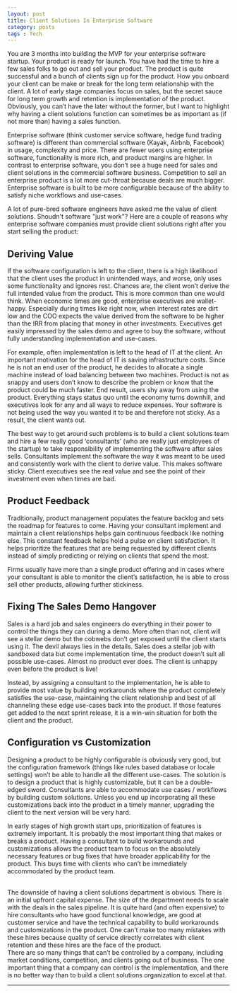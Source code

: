 ```yaml
---
layout: post
title: Client Solutions In Enterprise Software	
category: posts
tags : Tech
---
```


You are 3 months into building the MVP for your enterprise software startup. Your product is ready for launch. You have had the time to hire a few sales folks to go out and sell your product. The product is quite successful and a bunch of clients sign up for the product. How you onboard your client can be make or break for the long term relationship with the client. A lot of early stage companies focus on sales, but the secret sauce for long term growth and retention is implementation of the product. Obviously, you can’t have the later without the former, but I want to highlight why having a client solutions function can sometimes be as important as (if not more than) having a sales function.

Enterprise software (think customer service software, hedge fund trading software) is different than commercial software (Kayak, Airbnb, Facebook) in usage, complexity and price. There are fewer users using enterprise software, functionality is more rich, and product margins are higher. In contrast to enterprise software, you don’t see a huge need for sales and client solutions in the commercial software business. Competition to sell an enterprise product is a lot more cut-throat because deals are much bigger. Enterprise software is built to be more configurable because of the ability to satisfy niche workflows and use-cases.

A lot of pure-bred software engineers have asked me the value of client solutions. Shoudn't software "just work"? Here are a couple of reasons why enterprise software companies must provide client solutions right after you start selling the product:

<h2>Deriving Value</h2>
If the software configuration is left to the client, there is a high likelihood that the client uses the product in unintended ways, and worse, only uses some functionality and ignores rest. Chances are, the client won’t derive the full intended value from the product. This is more common than one would think. When economic times are good, enterprise executives are wallet-happy. Especially during times like right now, when interest rates are dirt low and the COO expects the value derived from the software to be higher than the IRR from placing that money in other investments. Executives get easily impressed by the sales demo and agree to buy the software, without fully understanding implementation and use-cases.

For example, often implementation is left to the head of IT at the client. An important motivation for the head of IT is saving infrastructure costs. Since he is not an end user of the product, he decides to allocate a single machine instead of load balancing between two machines. Product is not as snappy and users don’t know to describe the problem or know that the product could be much faster. End result, users shy away from using the product. Everything stays status quo until the economy turns downhill, and executives look for any and all ways to reduce expenses. Your software is not being used the way you wanted it to be and therefore not sticky. As a result, the client wants out.

The best way to get around such problems is to build a client solutions team and hire a few really good ‘consultants’ (who are really just employees of the startup) to take responsibility of implementing the software after sales sells. Consultants implement the software the way it was meant to be used and consistently work with the client to derive value. This makes software sticky. Client executives see the real value and see the point of their investment even when times are bad.

<h2>Product Feedback</h2>

Traditionally, product management populates the feature backlog and sets the roadmap for features to come. Having your consultant implement and maintain a client relationships helps gain continuous feedback like nothing else. This constant feedback helps hold a pulse on client satisfaction. It helps prioritize the features that are being requested by different clients instead of simply predicting or relying on clients that spend the most.

Firms usually have more than a single product offering and in cases where your consultant is able to monitor the client’s satisfaction, he is able to cross sell other products, allowing further stickiness.
 
<h2>Fixing The Sales Demo Hangover </h2>	

Sales is a hard job and sales engineers do everything in their power to control the things they can during a demo. More often than not, client will see a stellar demo but the cobwebs don’t get exposed until the client starts using it. The devil always lies in the details. Sales does a stellar job with sandboxed data but come implementation time, the product doesn’t suit all possible use-cases. Almost no product ever does. The client is unhappy even before the product is live! 

Instead, by assigning a consultant to the implementation, he is able to provide most value by building workarounds where the product completely satisfies the use-case, maintaining the client relationship and best of all channeling these edge use-cases back into the product. If those features get added to the next sprint release, it is a win-win situation for both the client and the product.

<h2> Configuration vs Customization </h2>   

Designing a product to be highly configurable is obviously very good, but the configuration framework (things like rules based database or locale settings) won’t be able to handle all the different use-cases. The solution is to design a product that is highly customizable, but it can be a double-edged sword. Consultants are able to accommodate use cases / workflows by building custom solutions. Unless you end up incorporating all these customizations back into the product in a timely manner, upgrading the client to the next version will be very hard.

In early stages of high growth start ups, prioritization of features is extremely important. It is probably the most important thing that makes or breaks a product. Having a consultant to build workarounds and customizations allows the product team to focus on the absolutely necessary features or bug fixes that have broader applicability for the product. This buys time with clients who can’t be immediately accommodated by the product team.


<br>
The downside of having a client solutions department is obvious. There is an initial upfront capital expense. The size of the department needs to scale with the deals in the sales pipeline. It is quite hard (and often expensive) to hire consultants who have good functional knowledge, are good at customer service and have the technical capability to build workarounds and customizations in the product. One can’t make too many mistakes with these hires because quality of service directly correlates with client retention and these hires are the face of the product.
  
<br>
There are so many things that can’t be controlled by a company, including market conditions, competition, and clients going out of business. The one important thing that a company can control is the implementation, and there is no better way than to build a client solutions organization to excel at that.


---



